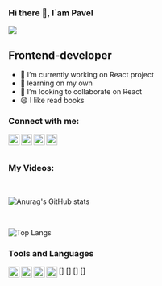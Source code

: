 ### Hi there 👋, I`am Pavel
![](https://komarev.com/ghpvc/?username=coderman19)

## Frontend-developer
- 🔭 I’m currently working on React project
- 🌱 learning on my own
- 👯 I’m looking to collaborate on React
- 😄 I like read books

### Connect with me: 

[<img align="left" alt="mysite" width="22" src="https://cdn4.iconfinder.com/data/icons/tabler-vol-2/24/brand-vercel-256.png">][website]
[<img align="left" alt="youtube" width="22" src="https://cdn4.iconfinder.com/data/icons/logos-and-brands/512/395_Youtube_logo-256.png">][youtube]
[<img align="left" alt="telegram" width="22" src="https://cdn3.iconfinder.com/data/icons/social-icons-33/512/Telegram-256.png">][telegram]
[<img align="left" alt="vk" width="22" src="https://cdn3.iconfinder.com/data/icons/social-icons-33/512/vkontakte-256.png">][vk]

<br />

<!-- ### Blog posts -->
<!-- BLOG-POST-LIST:START -->
<!-- - [Вьетнам. Ханой. Воскресное служение в католическом храме.](https://www.youtube.com/watch?v=p2bLS6vSGDA)
- [Вьетнам. Ханой. Продавец кокосов.](https://www.youtube.com/watch?v=0aaG5SyVUuc)
- [Вьетнам. Ханой. Автовокзал.](https://www.youtube.com/watch?v=mffELdfy5qM)
- [Вьетнам. Ханой. Выставка открытие.](https://www.youtube.com/watch?v=0UDaAdjm6qU)
- [дружная семейка](https://www.youtube.com/watch?v=vg4AQMYppUo) -->
<!-- BLOG-POST-LIST:END -->
<br />

### My Videos:
<!-- YOUTUBE:START -->
<!-- YOUTUBE:END -->

<br />

![Anurag's GitHub stats](https://github-readme-stats.vercel.app/api?username=coderman19)

<br />

![Top Langs](https://github-readme-stats.vercel.app/api/top-langs/?username=coderman19)

### Tools and Languages

[<img align="left" alt="html" width="22" src="https://cdn1.iconfinder.com/data/icons/logotypes/32/badge-html-5-256.png">]
[<img align="left" alt="scss" width="22" src="https://cdn4.iconfinder.com/data/icons/file-formats-3/100/sass_file_format_scss_css-128.png">]
[<img align="left" alt="js" width="22" src="https://cdn4.iconfinder.com/data/icons/logos-and-brands/512/233_Node_Js_logo-256.png">]
[<img align="left" alt="React" width="22" src="https://cdn0.iconfinder.com/data/icons/logos-brands-in-colors/128/react_color-256.png">]


<br />

[website]: https://my-portfolio-vert-alpha.vercel.app/
[youtube]: https://www.youtube.com/user/MrGreenman02
[telegram]: https://web.telegram.org/
[vk]: https://vk.com/id287574883



<!--
**coderman19/coderman19** is a ✨ _special_ ✨ repository because its `README.md` (this file) appears on your GitHub profile.

Here are some ideas to get you started:
-->